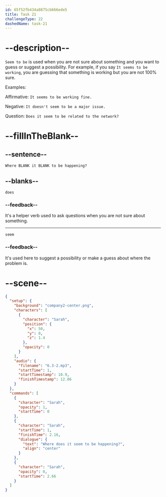 ```yaml
---
id: 65f52fb434a8875cb666ede5
title: Task 21
challengeType: 22
dashedName: task-21
---
```


<!-- (Audio) Sarah: Where does it seem to be happening? -->

# --description--

`Seem to be` is used when you are not sure about something and you want to guess or suggest a possibility. For example, if you say `It seems to be working`, you are guessing that something is working but you are not 100% sure.

Examples:

Affirmative: `It seems to be working fine.`

Negative: `It doesn't seem to be a major issue.`

Question: `Does it seem to be related to the network?`

# --fillInTheBlank--

## --sentence--

`Where BLANK it BLANK to be happening?`

## --blanks--

`does`

### --feedback--

It's a helper verb used to ask questions when you are not sure about something.

---

`seem`

### --feedback--

It's used here to suggest a possibility or make a guess about where the problem is.

# --scene--

```json
{
  "setup": {
    "background": "company2-center.png",
    "characters": [
      {
        "character": "Sarah",
        "position": {
          "x": 50,
          "y": 0,
          "z": 1.4
        },
        "opacity": 0
      }
    ],
    "audio": {
      "filename": "6.3-2.mp3",
      "startTime": 1,
      "startTimestamp": 10.9,
      "finishTimestamp": 12.06
    }
  },
  "commands": [
    {
      "character": "Sarah",
      "opacity": 1,
      "startTime": 0
    },
    {
      "character": "Sarah",
      "startTime": 1,
      "finishTime": 2.16,
      "dialogue": {
        "text": "Where does it seem to be happening?",
        "align": "center"
      }
    },
    {
      "character": "Sarah",
      "opacity": 0,
      "startTime": 2.66
    }
  ]
}
```
